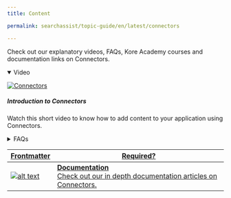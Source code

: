 ```yaml
---
title: Content

permalink: searchassist/topic-guide/en/latest/connectors

---
```

<!--#### Topic Guide
###### Connectors-->

  Check out our explanatory videos, FAQs, Kore Academy courses and documentation links on Connectors.

<details class="introduction-video" open>
  <summary>Video
  </summary>
  
   [![Connectors](images/VideoCoverImage.png)](https://player.vimeo.com/video/751564981?h=fd6de29556&badge=0&autopause=0&player_id=0&app_id=58479/embed)

  ##### Introduction to Connectors 
  Watch this short video to know how to add content to your application using Connectors.

</details>

<details>
  <summary>FAQs
  </summary>

  <a class="doc-link" target="_blank" href="https://docs.kore.ai/searchassist/concepts/managing-content/connectors/#Introduction_to_Connectors">
 
  What are Connectors?

</a>

 <a class="doc-link" target="_blank" href="https://docs.kore.ai/searchassist/concepts/managing-content/connectors/">
 
  How to ingest content and synchronize Connectors?

</a>
 

</details>

<a class="doc-link" target="_blank" href="https://docs.kore.ai/searchassist/concepts/managing-content/connectors/">
 

| Frontmatter | Required? |
|-------------|-------------|
| ![alt text](images/docIcon.svg "Title") | **Documentation**  <br /> Check out our in depth documentation articles on Connectors. | 


</a>
